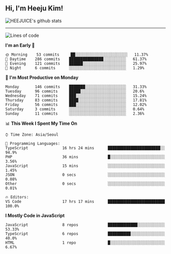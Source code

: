 ## Hi, I'm Heeju Kim!

![HEEJUICE's github stats](https://github-readme-stats.vercel.app/api?username=HEEJUICE&show_icons=true)

---
<!--START_SECTION:waka-->
![Lines of code](https://img.shields.io/badge/From%20Hello%20World%20I%27ve%20Written-19.5%20million%20lines%20of%20code-blue)

**I'm an Early 🐤** 

```text
🌞 Morning    53 commits     ██░░░░░░░░░░░░░░░░░░░░░░░   11.37% 
🌆 Daytime    286 commits    ███████████████░░░░░░░░░░   61.37% 
🌃 Evening    121 commits    ██████░░░░░░░░░░░░░░░░░░░   25.97% 
🌙 Night      6 commits      ░░░░░░░░░░░░░░░░░░░░░░░░░   1.29%

```
📅 **I'm Most Productive on Monday** 

```text
Monday       146 commits    ███████░░░░░░░░░░░░░░░░░░   31.33% 
Tuesday      96 commits     █████░░░░░░░░░░░░░░░░░░░░   20.6% 
Wednesday    71 commits     ███░░░░░░░░░░░░░░░░░░░░░░   15.24% 
Thursday     83 commits     ████░░░░░░░░░░░░░░░░░░░░░   17.81% 
Friday       56 commits     ███░░░░░░░░░░░░░░░░░░░░░░   12.02% 
Saturday     3 commits      ░░░░░░░░░░░░░░░░░░░░░░░░░   0.64% 
Sunday       11 commits     ░░░░░░░░░░░░░░░░░░░░░░░░░   2.36%

```


📊 **This Week I Spent My Time On** 

```text
⌚︎ Time Zone: Asia/Seoul

💬 Programming Languages: 
TypeScript               16 hrs 24 mins      ███████████████████████░░   94.9% 
PHP                      36 mins             █░░░░░░░░░░░░░░░░░░░░░░░░   3.56% 
JavaScript               15 mins             ░░░░░░░░░░░░░░░░░░░░░░░░░   1.45% 
JSON                     0 secs              ░░░░░░░░░░░░░░░░░░░░░░░░░   0.08% 
Other                    0 secs              ░░░░░░░░░░░░░░░░░░░░░░░░░   0.01%

🔥 Editors: 
VS Code                  17 hrs 17 mins      █████████████████████████   100.0%

```

**I Mostly Code in JavaScript** 

```text
JavaScript               8 repos             █████████████░░░░░░░░░░░░   53.33% 
TypeScript               6 repos             ██████████░░░░░░░░░░░░░░░   40.0% 
HTML                     1 repo              █░░░░░░░░░░░░░░░░░░░░░░░░   6.67%

```



<!--END_SECTION:waka-->
